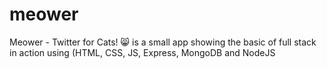 # meower
Meower - Twitter for Cats! 😸 is a small app showing the basic of full stack in action using (HTML, CSS, JS, Express, MongoDB and NodeJS
